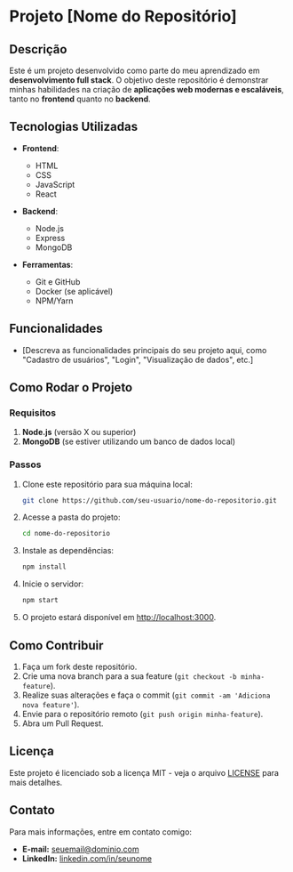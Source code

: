 # Projeto [Nome do Repositório]

## Descrição

Este é um projeto desenvolvido como parte do meu aprendizado em **desenvolvimento full stack**. O objetivo deste repositório é demonstrar minhas habilidades na criação de **aplicações web modernas e escaláveis**, tanto no **frontend** quanto no **backend**.

## Tecnologias Utilizadas

- **Frontend**:
  - HTML
  - CSS
  - JavaScript
  - React

- **Backend**:
  - Node.js
  - Express
  - MongoDB

- **Ferramentas**:
  - Git e GitHub
  - Docker (se aplicável)
  - NPM/Yarn

## Funcionalidades

- [Descreva as funcionalidades principais do seu projeto aqui, como "Cadastro de usuários", "Login", "Visualização de dados", etc.]

## Como Rodar o Projeto

### Requisitos

1. **Node.js** (versão X ou superior)
2. **MongoDB** (se estiver utilizando um banco de dados local)

### Passos

1. Clone este repositório para sua máquina local:

    ```bash
    git clone https://github.com/seu-usuario/nome-do-repositorio.git
    ```

2. Acesse a pasta do projeto:

    ```bash
    cd nome-do-repositorio
    ```

3. Instale as dependências:

    ```bash
    npm install
    ```

4. Inicie o servidor:

    ```bash
    npm start
    ```

5. O projeto estará disponível em [http://localhost:3000](http://localhost:3000).

## Como Contribuir

1. Faça um fork deste repositório.
2. Crie uma nova branch para a sua feature (`git checkout -b minha-feature`).
3. Realize suas alterações e faça o commit (`git commit -am 'Adiciona nova feature'`).
4. Envie para o repositório remoto (`git push origin minha-feature`).
5. Abra um Pull Request.

## Licença

Este projeto é licenciado sob a licença MIT - veja o arquivo [LICENSE](LICENSE) para mais detalhes.

## Contato

Para mais informações, entre em contato comigo:
- **E-mail:** seuemail@dominio.com
- **LinkedIn:** [linkedin.com/in/seunome](https://linkedin.com/in/seunome)

